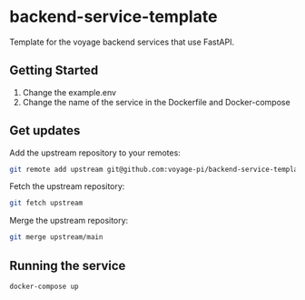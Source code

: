 # backend-service-template

Template for the voyage backend services that use FastAPI.

## Getting Started

1. Change the example.env
2. Change the name of the service in the Dockerfile and Docker-compose

## Get updates

Add the upstream repository to your remotes:

```bash
git remote add upstream git@github.com:voyage-pi/backend-service-template.git
```

Fetch the upstream repository:

```bash
git fetch upstream
```

Merge the upstream repository:

```bash
git merge upstream/main
```

## Running the service

```bash
docker-compose up
```

